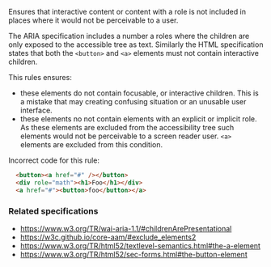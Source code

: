 Ensures that interactive content or content with a role is not included in places where it would not be perceivable to a user.

The ARIA specification includes a number a roles where the children are only exposed to the accessible tree as text.
Similarly the HTML specification states that both the `<button>` and `<a>` elements must not contain interactive children.

This rules ensures:

- these elements do not contain focusable, or interactive children.  This is a mistake that may creating confusing situation
or an unusable user interface.
- these elements no not contain elements with an explicit or implicit role.  As these elements are excluded from the
accessibility tree such elements would not be perceivable to a screen reader user.  `<a>` elements are excluded from this condition.

Incorrect code for this rule:
```html
  <button><a href="#" /></button>
  <div role="math"><h1>Foo</h1></div>
  <a href="#"><button>foo</button></a>
```

### Related specifications

* https://www.w3.org/TR/wai-aria-1.1/#childrenArePresentational
* https://w3c.github.io/core-aam/#exclude_elements2
* https://www.w3.org/TR/html52/textlevel-semantics.html#the-a-element
* https://www.w3.org/TR/html52/sec-forms.html#the-button-element
